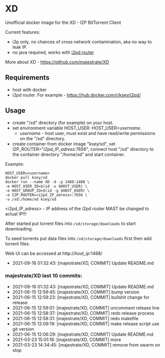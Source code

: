 # XD
Unofficial docker image for the XD - I2P BitTorrent Client

Current features:

* i2p only, no chances of cross network contamination, aka no way to leak IP.
* no java required, works with [i2pd router](https://github.com/purplei2p/i2pd)

More about XD - https://github.com/majestrate/XD

## Requirements

* host with docker
* i2pd router. For example - https://hub.docker.com/r/ksey/i2pd/

## Usage

* create "/xd" directory (for example) on your host.
* set environment variable HOST_USER: HOST_USER=*username*.
  - *username* - host user, must exist and have read/write permissions on the "/xd" directory.
* create container from docker image "ksey/xd", set I2P_ROUTER="*i2pd_IP_adress*:7656", connect host "/xd" directory to the container directory "/home/xd" and start container.

Example:
```
HOST_USER=<username>
docker pull ksey/xd
docker run --name XD -d -p 1488:1488 \
-e HOST_USER_ID=$(id -u $HOST_USER) \
-e HOST_GROUP_ID=$(id -g $HOST_USER) \
-e I2P_ROUTER=<i2pd_IP_adress>:7656 \
-v /xd:/home/xd ksey/xd

```
<i2pd_IP_adress> - IP address of the i2pd router MAST be changed to actual IP!!!

After started put torrent files into `/xd/storage/downloads` to start downloading.

To seed torrents put data files into `/xd/storage/downloads` first then add torrent files.

Web UI can be accessed at http://*host_ip*:1488/














* 2021-09-16 01:32:43: [majestrate/XD, COMMIT] Update README.md

### majestrate/XD last 10 commits:
* 2021-09-16 01:32:43: [majestrate/XD, COMMIT] Update README.md
* 2021-06-15 12:59:45: [majestrate/XD, COMMIT] bump version
* 2021-06-15 12:59:23: [majestrate/XD, COMMIT] bullshit change for release
* 2021-06-15 12:59:01: [majestrate/XD, COMMIT] uncomment release line
* 2021-06-15 12:58:37: [majestrate/XD, COMMIT] redo release process
* 2021-06-15 12:58:31: [majestrate/XD, COMMIT] redo makefile
* 2021-06-15 12:09:19: [majestrate/XD, COMMIT] make release script use git version
* 2021-06-15 12:06:29: [majestrate/XD, COMMIT] Update README.md
* 2021-03-23 15:01:16: [majestrate/XD, COMMIT] more
* 2021-03-23 14:34:45: [majestrate/XD, COMMIT] remove from swarm on stop

